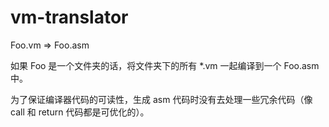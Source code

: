# vm-translator

Foo.vm => Foo.asm

如果 Foo 是一个文件夹的话，将文件夹下的所有 *.vm 一起编译到一个 Foo.asm 中。

为了保证编译器代码的可读性，生成 asm 代码时没有去处理一些冗余代码（像 call 和 return 代码都是可优化的）。
